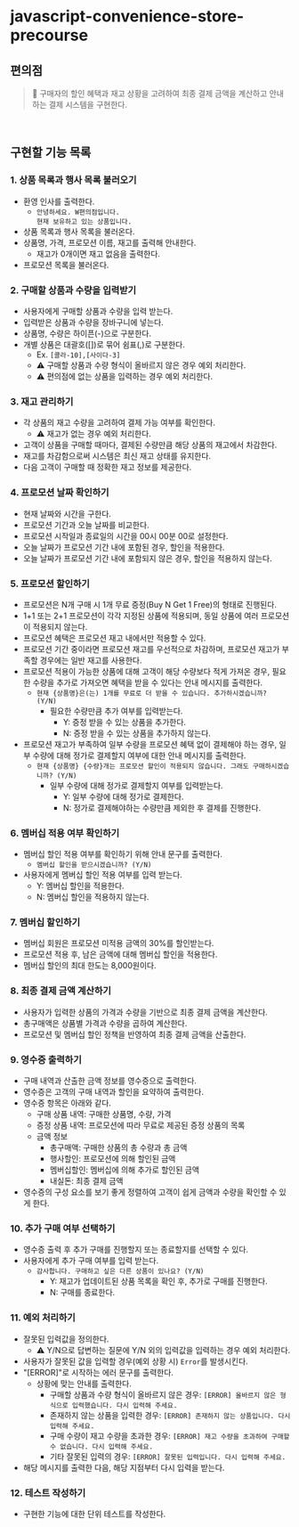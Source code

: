 # javascript-convenience-store-precourse

## 편의점

> 🎯 구매자의 할인 혜택과 재고 상황을 고려하여 최종 결제 금액을 계산하고 안내하는 결제 시스템을 구현한다.

<br/>

## 구현할 기능 목록

### 1. 상품 목록과 행사 목록 불러오기

- 환영 인사를 출력한다.
  - `안녕하세요. W편의점입니다.`\
    `현재 보유하고 있는 상품입니다.`
- 상품 목록과 행사 목록을 불러온다.
- 상품명, 가격, 프로모션 이름, 재고를 출력해 안내한다. 
  - 재고가 0개이면 재고 없음을 출력한다.
- 프로모션 목록을 불러온다.
 
### 2. 구매할 상품과 수량을 입력받기

- 사용자에게 구매할 상품과 수량을 입력 받는다.
- 입력받은 상품과 수량을 장바구니에 넣는다.
- 상품명, 수량은 하이픈(-)으로 구분한다.
- 개별 상품은 대괄호([])로 묶어 쉼표(,)로 구분한다.
  - Ex. `[콜라-10],[사이다-3]`
  - ⚠️ 구매할 상품과 수량 형식이 올바르지 않은 경우 예외 처리한다.
  - ⚠️ 편의점에 없는 상품을 입력하는 경우 예외 처리한다. 

### 3. 재고 관리하기

- 각 상품의 재고 수량을 고려하여 결제 가능 여부를 확인한다.
  - ⚠️ 재고가 없는 경우 예외 처리한다. 
- 고객이 상품을 구매할 때마다, 결제된 수량만큼 해당 상품의 재고에서 차감한다.
- 재고를 차감함으로써 시스템은 최신 재고 상태를 유지한다.
- 다음 고객이 구매할 때 정확한 재고 정보를 제공한다.

### 4. 프로모션 날짜 확인하기

- 현재 날짜와 시간을 구한다.
- 프로모션 기간과 오늘 날짜를 비교한다. 
- 프로모션 시작일과 종료일의 시간을 00시 00분 00로 설정한다. 
- 오늘 날짜가 프로모션 기간 내에 포함된 경우, 할인을 적용한다.
- 오늘 날짜가 프로모션 기간 내에 포함되지 않은 경우, 할인을 적용하지 않는다.

### 5. 프로모션 할인하기

- 프로모션은 N개 구매 시 1개 무료 증정(Buy N Get 1 Free)의 형태로 진행된다.
- 1+1 또는 2+1 프로모션이 각각 지정된 상품에 적용되며, 동일 상품에 여러 프로모션이 적용되지 않는다.
- 프로모션 혜택은 프로모션 재고 내에서만 적용할 수 있다.
- 프로모션 기간 중이라면 프로모션 재고를 우선적으로 차감하며, 프로모션 재고가 부족할 경우에는 일반 재고를 사용한다.
- 프로모션 적용이 가능한 상품에 대해 고객이 해당 수량보다 적게 가져온 경우, 필요한 수량을 추가로 가져오면 혜택을 받을 수 있다는 안내 메시지를 출력한다.
  - `현재 {상품명}은(는) 1개를 무료로 더 받을 수 있습니다. 추가하시겠습니까? (Y/N)`
    - 필요한 수량만큼 추가 여부를 입력받는다.
      - Y: 증정 받을 수 있는 상품을 추가한다.
      - N: 증정 받을 수 있는 상품을 추가하지 않는다.
- 프로모션 재고가 부족하여 일부 수량을 프로모션 혜택 없이 결제해야 하는 경우, 일부 수량에 대해 정가로 결제할지 여부에 대한 안내 메시지를 출력한다.
  - `현재 {상품명} {수량}개는 프로모션 할인이 적용되지 않습니다. 그래도 구매하시겠습니까? (Y/N)`
    - 일부 수량에 대해 정가로 결제할지 여부를 입력받는다.
      - Y: 일부 수량에 대해 정가로 결제한다.
      - N: 정가로 결제해야하는 수량만큼 제외한 후 결제를 진행한다.

### 6. 멤버십 적용 여부 확인하기

- 멤버십 할인 적용 여부를 확인하기 위해 안내 문구를 출력한다.
  - `멤버십 할인을 받으시겠습니까? (Y/N)`
- 사용자에게 멤버십 할인 적용 여부를 입력 받는다.
  - Y: 멤버십 할인을 적용한다.
  - N: 멤버십 할인을 적용하지 않는다.

### 7. 멤버십 할인하기

- 멤버십 회원은 프로모션 미적용 금액의 30%를 할인받는다.
- 프로모션 적용 후, 남은 금액에 대해 멤버십 할인을 적용한다.
- 멤버십 할인의 최대 한도는 8,000원이다.

### 8. 최종 결제 금액 계산하기

- 사용자가 입력한 상품의 가격과 수량을 기반으로 최종 결제 금액을 계산한다.
- 총구매액은 상품별 가격과 수량을 곱하여 계산한다.
- 프로모션 및 멤버십 할인 정책을 반영하여 최종 결제 금액을 산출한다.

### 9. 영수증 출력하기

- 구매 내역과 산출한 금액 정보를 영수증으로 출력한다.
- 영수증은 고객의 구매 내역과 할인을 요약하여 출력한다.
- 영수증 항목은 아래와 같다.
  - 구매 상품 내역: 구매한 상품명, 수량, 가격
  - 증정 상품 내역: 프로모션에 따라 무료로 제공된 증정 상품의 목록
  - 금액 정보
    - 총구매액: 구매한 상품의 총 수량과 총 금액
    - 행사할인: 프로모션에 의해 할인된 금액
    - 멤버십할인: 멤버십에 의해 추가로 할인된 금액
    - 내실돈: 최종 결제 금액
- 영수증의 구성 요소를 보기 좋게 정렬하여 고객이 쉽게 금액과 수량을 확인할 수 있게 한다.

### 10. 추가 구매 여부 선택하기

- 영수증 출력 후 추가 구매를 진행할지 또는 종료할지를 선택할 수 있다.
- 사용자에게 추가 구매 여부를 입력 받는다. 
  - `감사합니다. 구매하고 싶은 다른 상품이 있나요? (Y/N)`
    - Y: 재고가 업데이트된 상품 목록을 확인 후, 추가로 구매를 진행한다.
    - N: 구매를 종료한다.

### 11. 예외 처리하기

- 잘못된 입력값을 정의한다.
  - ⚠️ Y/N으로 답변하는 질문에 Y/N 외의 입력값을 입력하는 경우 예외 처리한다. 
- 사용자가 잘못된 값을 입력할 경우(예외 상황 시) `Error`를 발생시킨다.
- "[ERROR]"로 시작하는 에러 문구를 출력한다.
  - 상황에 맞는 안내를 출력한다.
    - 구매할 상품과 수량 형식이 올바르지 않은 경우: `[ERROR] 올바르지 않은 형식으로 입력했습니다. 다시 입력해 주세요.`
    - 존재하지 않는 상품을 입력한 경우: `[ERROR] 존재하지 않는 상품입니다. 다시 입력해 주세요.`
    - 구매 수량이 재고 수량을 초과한 경우: `[ERROR] 재고 수량을 초과하여 구매할 수 없습니다. 다시 입력해 주세요.`
    - 기타 잘못된 입력의 경우: `[ERROR] 잘못된 입력입니다. 다시 입력해 주세요.`
- 해당 메시지를 출력한 다음, 해당 지점부터 다시 입력을 받는다.

### 12. 테스트 작성하기

- 구현한 기능에 대한 단위 테스트를 작성한다.

<br/>
